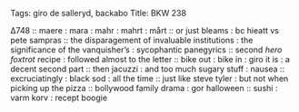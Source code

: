Tags:  giro de salleryd, backabo
Title: BKW 238
  
∆748 :: maere : mara : mahr : mahrt : mårt :: or just bleams : bc hieatt vs pete sampras :: the disparagement of invaluable institutions : the significance of the vanquisher’s : sycophantic panegyrics :: second _hero foxtrot_  recipe : followed almost to the letter :: bike out : bike in : giro it is : a decent second part :: then jacuzzi : and too much sugary stuff : nausea :: excruciatingly : black sod : all the time :: just like steve tyler : but not when picking up the pizza :: bollywood family drama : gor halloween :: sushi : varm korv : recept boogie
